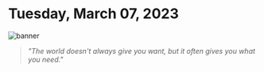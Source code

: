 # Tuesday, March 07, 2023
![banner](https://picsum.photos/seed/2023-March-07/500/200)
> _"The world doesn't always give you want, but it often gives you what you need."_
<!-- START doctoc generated TOC please keep comment here to allow auto update -->
<!-- DON'T EDIT THIS SECTION, INSTEAD RE-RUN doctoc TO UPDATE -->



<!-- END doctoc generated TOC please keep comment here to allow auto update -->

<!--- TODO: fill me out, if you have time today (above this line)--->

